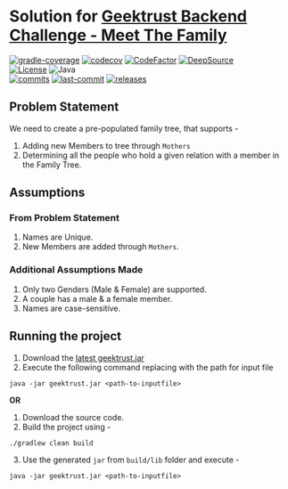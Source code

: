 # Solution for [Geektrust Backend Challenge - Meet The Family](https://www.geektrust.in/coding-problem/backend/family)

[![gradle-coverage](https://github.com/vaidic/geektrust-challenge-meet-the-family/actions/workflows/gradle-coverage.yml/badge.svg)](https://github.com/Vaidic/geektrust-challenge-meet-the-family/actions/workflows/gradle-coverage.yml)
[![codecov](https://codecov.io/gh/Vaidic/geektrust-challenge-meet-the-family/branch/main/graph/badge.svg?token=JG7TPKWSQF)](https://codecov.io/gh/Vaidic/geektrust-challenge-meet-the-family)
[![CodeFactor](https://www.codefactor.io/repository/github/vaidic/geektrust-challenge-meet-the-family/badge/main)](https://www.codefactor.io/repository/github/vaidic/geektrust-challenge-meet-the-family/overview/main)
[![DeepSource](https://deepsource.io/gh/Vaidic/geektrust-challenge-meet-the-family.svg/?label=active+issues&show_trend=true&token=Dfz5PcRjXpGyTVzeQEAaW5DI)](https://deepsource.io/gh/Vaidic/geektrust-challenge-meet-the-family/?ref=repository-badge) \
[![License](https://img.shields.io/github/license/Vaidic/geektrust-challenge-meet-the-family?style=plastic)](LICENSE)
![Java](https://img.shields.io/badge/OpenJDK-11-red) \
[![commits](https://badgen.net/github/commits/vaidic/geektrust-challenge-meet-the-family/main)](https://github.com/Vaidic/geektrust-challenge-meet-the-family/commits/main)
[![last-commit](https://badgen.net/github/last-commit/vaidic/geektrust-challenge-meet-the-family/main)](https://github.com/Vaidic/geektrust-challenge-meet-the-family/commits/main)
[![releases](https://badgen.net/github/release/Vaidic/geektrust-challenge-meet-the-family)](https://github.com/Vaidic/geektrust-challenge-meet-the-family/releases)

## Problem Statement

We need to create a pre-populated family tree, that supports -

1. Adding new Members to tree through `Mothers`
2. Determining all the people who hold a given relation with a member in the Family Tree.

## Assumptions

### From Problem Statement

1. Names are Unique.
2. New Members are added through `Mothers`.

### Additional Assumptions Made

1. Only two Genders (Male & Female) are supported.
2. A couple has a male & a female member.
3. Names are case-sensitive.

## Running the project

1. Download the [latest geektrust.jar]()
2. Execute the following command replacing _<path-to-inputfile>_ with the path for input file

```shell
java -jar geektrust.jar <path-to-inputfile>
```

**OR**

1. Download the source code.
2. Build the project using -

```shell
./gradlew clean build
```

3. Use the generated `jar` from `build/lib` folder and execute -

```shell
java -jar geektrust.jar <path-to-inputfile>
```


